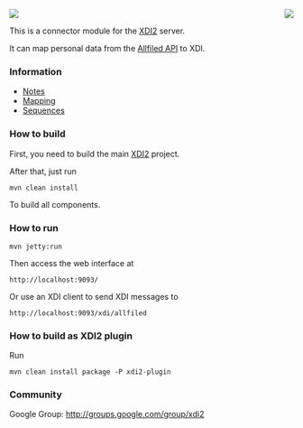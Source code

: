 <a href="http://projectdanube.org/" target="_blank"><img src="http://projectdanube.github.com/xdi2/images/projectdanube_logo.png" align="right"></a>
<img src="http://projectdanube.github.com/xdi2/images/logo64.png"><br>

This is a connector module for the [XDI2](http://github.com/projectdanube/xdi2) server.

It can map personal data from the [Allfiled API](https://demo.allfiled.com/apisite/docs/overview/intro) to XDI. 

### Information

* [Notes](https://github.com/projectdanube/xdi2-connector-allfiled/wiki/Notes)
* [Mapping](https://github.com/projectdanube/xdi2-connector-allfiled/wiki/Mapping)
* [Sequences](https://github.com/projectdanube/xdi2-connector-allfiled/wiki/Sequences)

### How to build

First, you need to build the main [XDI2](http://github.com/projectdanube/xdi2) project.

After that, just run

    mvn clean install

To build all components.

### How to run

    mvn jetty:run

Then access the web interface at

	http://localhost:9093/

Or use an XDI client to send XDI messages to

    http://localhost:9093/xdi/allfiled

### How to build as XDI2 plugin

Run

    mvn clean install package -P xdi2-plugin

### Community

Google Group: http://groups.google.com/group/xdi2
